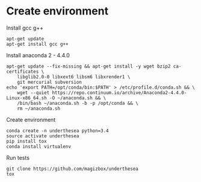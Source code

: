# Create environment

Install gcc g++

```
apt-get update
apt-get install gcc g++
```
Install anaconda 2 - 4.4.0 

```
apt-get update --fix-missing && apt-get install -y wget bzip2 ca-certificates \
    libglib2.0-0 libxext6 libsm6 libxrender1 \
    git mercurial subversion
echo 'export PATH=/opt/conda/bin:$PATH' > /etc/profile.d/conda.sh && \
    wget --quiet https://repo.continuum.io/archive/Anaconda2-4.4.0-Linux-x86_64.sh -O ~/anaconda.sh && \
    /bin/bash ~/anaconda.sh -b -p /opt/conda && \
    rm ~/anaconda.sh
```

Create environment

```
conda create -n underthesea python=3.4
source activate underthesea
pip install tox
conda install virtualenv
```

Run tests

```
git clone https://github.com/magizbox/underthesea
tox
```